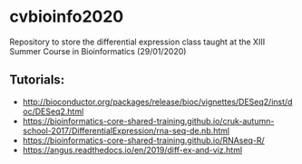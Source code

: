 # cvbioinfo2020

Repository to store the differential expression class taught at the XIII Summer Course in Bioinformatics (29/01/2020)

## Tutorials:
- http://bioconductor.org/packages/release/bioc/vignettes/DESeq2/inst/doc/DESeq2.html
- https://bioinformatics-core-shared-training.github.io/cruk-autumn-school-2017/DifferentialExpression/rna-seq-de.nb.html
- https://bioinformatics-core-shared-training.github.io/RNAseq-R/
- https://angus.readthedocs.io/en/2019/diff-ex-and-viz.html
